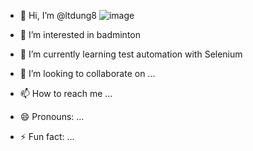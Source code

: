 - 👋 Hi, I’m @ltdung8
  ![image](https://github.com/user-attachments/assets/faa7c53f-24aa-4505-8aaf-a8cb799b838c)

- 👀 I’m interested in badminton
- 🌱 I’m currently learning test automation  with Selenium
- 💞️ I’m looking to collaborate on ...
- 📫 How to reach me ...
- 😄 Pronouns: ...
- ⚡ Fun fact: ...

<!---
ltdung8/ltdung8 is a ✨ special ✨ repository because its `README.md` (this file) appears on your GitHub profile.
You can click the Preview link to take a look at your changes.
--->

